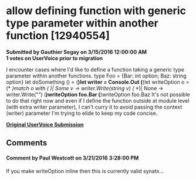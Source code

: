 # allow defining function with generic type parameter within another function [12940554] #

**Submitted by Gauthier Segay on 3/15/2016 12:00:00 AM**  
**1 votes on UserVoice prior to migration**  

I encounter cases where I'd like to define a function taking a generic type parameter within another functions.
type Foo = {Bar: int option; Baz: string option}
let doSomething () =
(**)let writer = Console.Out
(**)let writeOption o =
(* *)match o with
(* *)| Some v -> writer.Write(string v)
(* *)| None -> writer.Write("")
(**)writeOption foo.Bar
(**)writeOption foo.Baz
It's not possible to do that right now and even if I define the function outside at module level (with extra writer parameter), I can't curry it to avoid passing the context (writer) parameter I'm trying to elide to keep my code concise.



**[Original UserVoice Submission](https://fslang.uservoice.com/forums/245727-f-language/suggestions/12940554)**


## Comments ##


#### Comment by Paul Westcott on 3/21/2016 3:28:00 PM ####
If you make writeOption inline then this is currently valid synatx...


